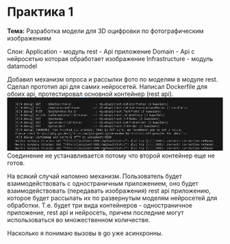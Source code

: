 # Практика 1
**Тема:** Разработка модели для 3D оцифровки по фотографическим изображениям

Слои:
Application - модуль rest - Api приложение
Domain - Api с нейросетью которая обработает изображение
Infrastructure - модуль datamodel 

Добавил механизм опроса и рассылки фото по моделям в модуле rest.
Сделал прототип api для самих нейросетей. 
Написал Dockerfile для обоих api, протестировал основной контейнер (rest api).
![Приложение работает.](practice_1_app_work.png)
Соединение не устанавливается потому что второй контейнер еще не готов.

На всякий случай напомню механизм. Пользователь будет взаимодействовать с одностраничным приложением, оно будет взаимодействовать (передавать изображения) rest api приложению, которое будет рассылать их по развернутым моделям нейросетей для обработки. Т.е. будет три вида контейнеров - одностраничное приложение, rest api и нейросеть, причем последние могут использоваться во множественном количестве.

Насколько я понимаю вызовы в go уже асинхронны.
